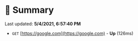 # 📖 Summary
Last updated: **5/4/2021, 6:57:40 PM**

- `GET` [https://google.com](https://google.com) - **Up** (126ms)
